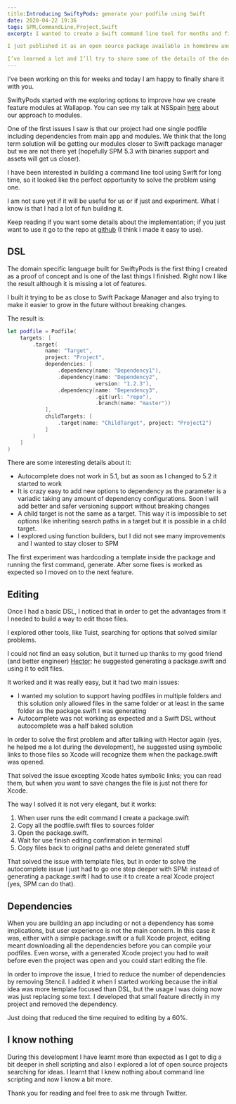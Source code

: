 ```yaml
---
title:Introducing SwiftyPods: generate your podfile using Swift 
date: 2020-04-22 19:36
tags: SPM,CommandLine,Project,Swift
excerpt: I wanted to create a Swift command line tool for months and finally I found the need.

I just published it as an open source package available in homebrew and mint , a tool to generate using a Swift DSL your CocoaPods podfiles. 

I’ve learned a lot and I’ll try to share some of the details of the development process.
---
```

I’ve been working on this for weeks and today I am happy to finally share it with you.

SwiftyPods started with me exploring options to improve how we create feature modules at Wallapop. You can see my talk at NSSpain [here](https://vimeo.com/showcase/6319394/video/362160599) about our approach to modules.

One of the first issues I saw is that our project had one single podfile including dependencies from main app and modules. We think that the long term solution will be getting our modules closer to Swift package manager but we are not there yet (hopefully SPM 5.3 with binaries support and assets will get us closer). 

I have been interested in building a command line tool using Swift for long time, so it looked like the perfect opportunity to solve the problem using one.

I am not sure yet if it will be useful for us or if just and experiment. What I know is that I had a lot of fun building it.

Keep reading if you want some details about the implementation; if you just want to use it go to the repo at [github](https://github.com/bitomule/SwiftyPods/blob/master/README.md) (I think I made it easy to use).

## DSL

The domain specific language built for SwiftyPods is the first thing I created as a proof of concept and is one of the last things I finished. Right now I like the result although it is missing a lot of features.

I built it trying to be as close to Swift Package Manager and also trying to make it easier to grow in the future without breaking changes.

The result is:

```swift
let podfile = Podfile(
    targets: [
        .target(
            name: "Target",
            project: "Project",
            dependencies: [
                .dependency(name: "Dependency1"),
                .dependency(name: "Dependency2",
                            version: "1.2.3"),
                .dependency(name: "Dependency3",
                            .git(url: "repo"),
                            .branch(name: "master"))
            ],
            childTargets: [
                .target(name: "ChildTarget", project: "Project2")
            ]
        )
    ]
)
```

There are some interesting details about it:

* Autocomplete does not work in 5.1, but as soon as I changed to 5.2 it started to work
* It is crazy easy to add new options to dependency as the parameter is a variadic taking any amount of dependency configurations. Soon I will add better and safer versioning support without breaking changes
* A child target is not the same as a target. This way it is impossible to set options like inheriting search paths in a target but it is possible in a child target.
* I explored using function builders, but I did not see many improvements and I wanted to stay closer to SPM

The first experiment was hardcoding a template inside the package and running the first command, generate. After some fixes is worked as expected so I moved on to the next feature.

## Editing

Once I had a basic DSL, I noticed that in order to get the advantages from it I needed to build a way to edit those files. 

I explored other tools, like Tuist, searching for options that solved similar problems. 

I could not find an easy solution, but it turned up thanks to my good friend (and better engineer) [Hector](https://github.com/hectr): he suggested generating a package.swift and using it to edit files.

It worked and it was really easy, but it had two main issues:

- I wanted my solution to support having podfiles in multiple folders and this solution only allowed files in the same folder or at least in the same folder as the package.swift I was generating
- Autocomplete was not working as expected and a Swift DSL without autocomplete was a half baked solution 

In order to solve the first problem and after talking with Hector again (yes, he helped me a lot during the development), he suggested using symbolic links to those files so Xcode will recognize them when the package.swift was opened. 

That solved the issue excepting Xcode hates symbolic links; you can read them, but when you want to save changes the file is just not there for Xcode.

The way I solved it is not very elegant, but it works: 

1. When user runs the edit command I create a package.swift
2. Copy all the podfile.swift files to sources folder
3. Open the package.swift. 
4. Wait for use finish editing confirmation in terminal
5. Copy files back to original paths and delete generated stuff

That solved the issue with template files, but in order to solve the autocomplete issue I just had to go one step deeper with SPM: instead of generating a package.swift I had to use it to create a real Xcode project (yes, SPM can do that).

## Dependencies

When you are building an app including or not a dependency has some implications, but user experience is not the main concern. In this case it was, either with a simple package.swift or a full Xcode project, editing meant downloading all the dependencies before you can compile your podfiles. Even worse, with a generated Xcode project you had to wait before even the project was open and you could start editing the file. 

In order to improve the issue, I tried to reduce the number of dependencies by removing Stencil. I added it when I started working because the initial idea was more template focused than DSL, but the usage I was doing now was just replacing some text. I developed that small feature directly in my project and removed the dependency.

Just doing that reduced the time required to editing by a 60%.

## I know nothing

During this development I have learnt more than expected as I got to dig a bit deeper in shell scripting and also I explored a lot of open source projects searching for ideas. I learnt that I knew nothing about command line scripting and now I know a bit more.

Thank you for reading and feel free to ask me through Twitter.
